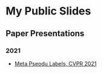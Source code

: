 # My Public Slides

## Paper Presentations

### 2021

- [Meta Pseodu Labels, CVPR 2021](https://aquastripe.github.io/slides/2021/meta-pseudo-labels/)
